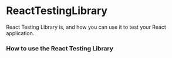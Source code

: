 # ReactTestingLibrary
React Testing Library is, and how you can use it to test your React application.

### How to use the React Testing Library 
